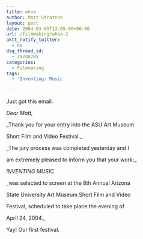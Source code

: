```yaml
---
title: whoa
author: Matt Stratton
layout: post
date: 2004-03-05T13:05:00+00:00
url: /filmmaking/whoa-2
aktt_notify_twitter:
  - no
dsq_thread_id:
  - 28248785
categories:
  - Filmmaking
tags:
  - 'Inventing: Music'

---
```

Just got this email:

_Dear Matt,_

_Thank you for your entry into the ASU Art Museum
  
Short Film and Video Festival._

_The jury process was completed yesterday and I
  
am extremely pleased to inform you that your work:_

_INVENTING MUSIC_

_was selected to screen at the 8th Annual Arizona
  
State University Art Museum Short Film and Video
  
Festival, scheduled to take place the evening of
  
April 24, 2004._

Yay! Our first festival.